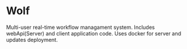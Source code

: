 # Wolf

Multi-user real-time workflow managament system. Includes webApi(Server) and client application code. Uses docker for server and updates deployment.
